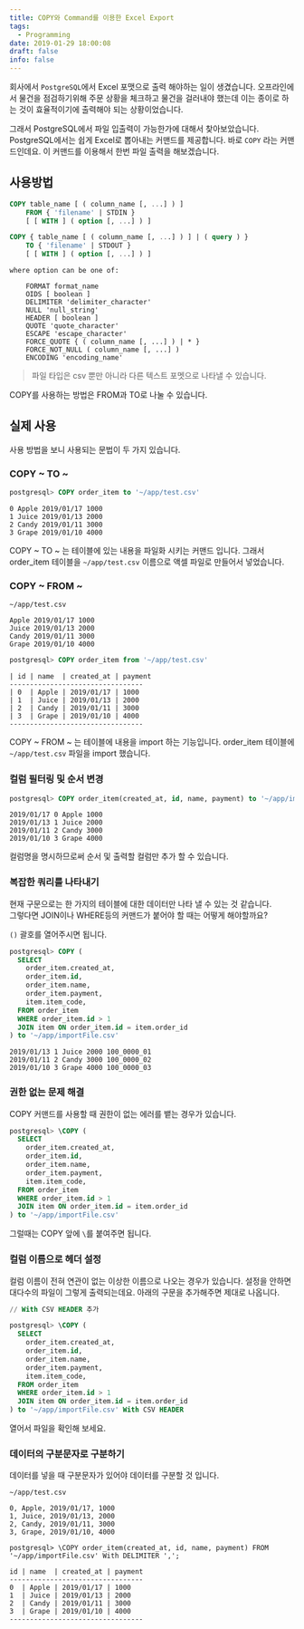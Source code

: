 ```yaml
---
title: COPY와 Command를 이용한 Excel Export
tags:
  - Programming
date: 2019-01-29 18:00:08
draft: false
info: false
---
```


회사에서 `PostgreSQL`에서 Excel 포맷으로 출력 해야하는 일이 생겼습니다. 오프라인에서 물건을 점검하기위해 주문 상황을 체크하고 물건을 걸러내야 했는데 이는 종이로 하는 것이 효율적이기에 출력해야 되는 상황이었습니다.

그래서 PostgreSQL에서 파일 입출력이 가능한가에 대해서 찾아보았습니다. PostgreSQL에서는 쉽게 Excel로 뽑아내는 커맨드를 제공합니다. 바로 `COPY` 라는 커맨드인데요. 이 커맨드를 이용해서 한번 파일 출력을 해보겠습니다.

## 사용방법
````sql
COPY table_name [ ( column_name [, ...] ) ]
    FROM { 'filename' | STDIN }
    [ [ WITH ] ( option [, ...] ) ]

COPY { table_name [ ( column_name [, ...] ) ] | ( query ) }
    TO { 'filename' | STDOUT }
    [ [ WITH ] ( option [, ...] ) ]
````
````plain
where option can be one of:

    FORMAT format_name
    OIDS [ boolean ]
    DELIMITER 'delimiter_character'
    NULL 'null_string'
    HEADER [ boolean ]
    QUOTE 'quote_character'
    ESCAPE 'escape_character'
    FORCE_QUOTE { ( column_name [, ...] ) | * }
    FORCE_NOT_NULL ( column_name [, ...] )
    ENCODING 'encoding_name'
````

> 파일 타입은 csv 뿐만 아니라 다른 텍스트 포멧으로 나타낼 수 있습니다.  

COPY를 사용하는 방법은 FROM과 TO로 나눌 수 있습니다.

## 실제 사용

사용 방법을 보니 사용되는 문법이 두 가지 있습니다.

### COPY ~ TO ~

````sql
postgresql> COPY order_item to '~/app/test.csv'
````
````plain
0 Apple 2019/01/17 1000    
1 Juice 2019/01/13 2000    
2 Candy 2019/01/11 3000    
3 Grape 2019/01/10 4000
````

COPY ~ TO ~ 는 테이블에 있는 내용을 파일화 시키는 커맨드 입니다. 그래서 order_item 테이블을 `~/app/test.csv` 이름으로 액셀 파일로 만들어서 넣었습니다.

### COPY ~ FROM ~

````plain
~/app/test.csv

Apple 2019/01/17 1000
Juice 2019/01/13 2000
Candy 2019/01/11 3000
Grape 2019/01/10 4000
````

````sql
postgresql> COPY order_item from '~/app/test.csv'
````
````plain
| id | name  | created_at | payment
---------------------------------
| 0  | Apple | 2019/01/17 | 1000
| 1  | Juice | 2019/01/13 | 2000
| 2  | Candy | 2019/01/11 | 3000
| 3  | Grape | 2019/01/10 | 4000
---------------------------------
````

COPY ~ FROM ~ 는 테이블에 내용을 import 하는 기능입니다.
order_item 테이블에 `~/app/test.csv` 파일을 import 했습니다.


### 컬럼 필터링 및 순서 변경

````sql
postgresql> COPY order_item(created_at, id, name, payment) to '~/app/importFile.csv'
````

```plain
2019/01/17 0 Apple 1000
2019/01/13 1 Juice 2000
2019/01/11 2 Candy 3000
2019/01/10 3 Grape 4000
````

컬럼명을 명시하므로써 순서 및 출력할 컬럼만 추가 할 수 있습니다.

### 복잡한 쿼리를 나타내기

현재 구문으로는 한 가지의 테이블에 대한 데이터만 나타 낼 수 있는 것 같습니다.  
그렇다면 JOIN이나 WHERE등의 커맨드가 붙어야 할 때는 어떻게 해야할까요?  

`()` 괄호를 열어주시면 됩니다.

````sql
postgresql> COPY (
  SELECT
    order_item.created_at,
    order_item.id,
    order_item.name,
    order_item.payment,
    item.item_code,
  FROM order_item
  WHERE order_item.id > 1
  JOIN item ON order_item.id = item.order_id
) to '~/app/importFile.csv'
````
````plain
2019/01/13 1 Juice 2000 100_0000_01
2019/01/11 2 Candy 3000 100_0000_02
2019/01/10 3 Grape 4000 100_0000_03
````

### 권한 없는 문제 해결

COPY 커맨드를 사용할 때 권한이 없는 에러를 뱉는 경우가 있습니다.

````sql
postgresql> \COPY (
  SELECT
    order_item.created_at,
    order_item.id,
    order_item.name,
    order_item.payment,
    item.item_code,
  FROM order_item
  WHERE order_item.id > 1
  JOIN item ON order_item.id = item.order_id
) to '~/app/importFile.csv'
````

그럴때는 COPY 앞에 `\`를 붙여주면 됩니다.

### 컬럼 이름으로 헤더 설정

컬럼 이름이 전혀 연관이 없는 이상한 이름으로 나오는 경우가 있습니다. 설정을 안하면 대다수의 파일이 그렇게 출력되는데요. 아래의 구문을 추가해주면 제대로 나옵니다.

````sql
// With CSV HEADER 추가

postgresql> \COPY (
  SELECT
    order_item.created_at,
    order_item.id,
    order_item.name,
    order_item.payment,
    item.item_code,
  FROM order_item
  WHERE order_item.id > 1
  JOIN item ON order_item.id = item.order_id
) to '~/app/importFile.csv' With CSV HEADER
````

열어서 파일을 확인해 보세요.

### 데이터의 구분문자로 구분하기

데이터를 넣을 때 구분문자가 있어야 데이터를 구분할 것 입니다.

````plain
~/app/test.csv

0, Apple, 2019/01/17, 1000
1, Juice, 2019/01/13, 2000
2, Candy, 2019/01/11, 3000
3, Grape, 2019/01/10, 4000

postgresql> \COPY order_item(created_at, id, name, payment) FROM '~/app/importFile.csv' With DELIMITER ',';

id | name  | created_at | payment
---------------------------------
0  | Apple | 2019/01/17 | 1000
1  | Juice | 2019/01/13 | 2000
2  | Candy | 2019/01/11 | 3000
3  | Grape | 2019/01/10 | 4000
---------------------------------
````
